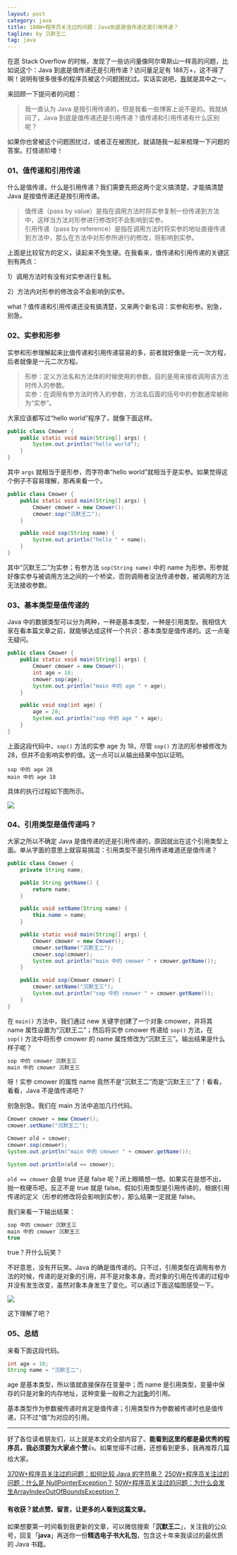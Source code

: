 ```yaml
---
layout: post
category: java
title: 188W+程序员关注过的问题：Java到底是值传递还是引用传递？
tagline: by 沉默王二
tag: java
---
```


在逛 Stack Overflow 的时候，发现了一些访问量像阿尔卑斯山一样高的问题，比如说这个：Java 到底是值传递还是引用传递？访问量足足有 188万+，这不得了啊！说明有很多很多的程序员被这个问题困扰过。实话实说吧，[我](https://mp.weixin.qq.com/s/feoOINGSyivBO8Z1gaQVOA)就是其中之一。

<!--more-->


来回顾一下提问者的问题：

>我一直认为 Java 是按引用传递的，但是我看一些博客上说不是的。我就纳闷了，Java 到底是值传递还是引用传递？值传递和引用传递有什么区别呢？

如果你也曾被这个问题困扰过，或者正在被困扰，就请随我一起来梳理一下问题的答案。打怪进阶喽！

### 01、值传递和引用传递

什么是值传递，什么是引用传递？我们需要先把这两个定义搞清楚，才能搞清楚 Java 是按值传递还是按引用传递。

>值传递（pass by value）是指在调用方法时将实参复制一份传递到方法中，这样当方法对形参进行修改时不会影响到实参。<br>
>引用传递（pass by reference）是指在调用方法时将实参的地址直接传递到方法中，那么在方法中对形参所进行的修改，将影响到实参。

上面是比较官方的定义，读起来不免生硬。在我看来，值传递和引用传递的关键区别有两点：

1）调用方法时有没有对实参进行复制。

2）方法内对形参的修改会不会影响到实参。

what？值传递和引用传递还没有搞清楚，又来两个新名词：实参和形参。别急，别急。

### 02、实参和形参

实参和形参理解起来比值传递和引用传递容易的多，前者就好像是一元一次方程，后者就像是一元二次方程。

>形参：定义方法名和方法体的时候使用的参数，目的是用来接收调用该方法时传入的参数。<br>
>实参：在调用有参方法时传入的参数，方法名后面的括号中的参数通常被称为“实参”。

大家应该都写过“hello world”程序了，就像下面这样。

```java
public class Cmower {
    public static void main(String[] args) {
        System.out.println("hello world");
    }
}
```

其中 `args` 就相当于是形参，而字符串“hello world”就相当于是实参。如果觉得这个例子不容易理解，那再来看一个。

```java
public class Cmower {
    public static void main(String[] args) {
        Cmower cmower = new Cmower();
        cmower.sop("沉默王二");
    }

    public void sop(String name) {
        System.out.println("hello " + name);
    }
}
```

其中“沉默王二”为实参；有参方法 `sop(String name)` 中的 name 为形参。形参就好像实参与被调用方法之间的一个桥梁，否则调用者没法传递参数，被调用的方法无法接收参数。

### 03、基本类型是值传递的

Java 中的数据类型可以分为两种，一种是基本类型，一种是引用类型。我相信大家在看本篇文章之前，就能够达成这样一个共识：基本类型是值传递的。这一点毫无疑问。

```java
public class Cmower {
    public static void main(String[] args) {
        Cmower cmower = new Cmower();
        int age = 18;
        cmower.sop(age);
        System.out.println("main 中的 age " + age);
    }

    public void sop(int age) {
        age = 28;
        System.out.println("sop 中的 age " + age);
    }
}
```

上面这段代码中，`sop()` 方法的实参 age 为 18，尽管 `sop()` 方法的形参被修改为 28，但并不会影响实参的值。这一点可以从输出结果中加以证明。

```
sop 中的 age 28
main 中的 age 18
```

具体的执行过程如下图所示。

![](http://www.itwanger.com/assets/images/2019/12/java-value-refence-2.png)

### 04、引用类型是值传递吗？

大家之所以不确定 Java 是值传递的还是引用传递的，原因就出在这个引用类型上面。单从字面的意思上就容易搞混：引用类型不是引用传递难道还是值传递？

```java
public class Cmower {
    private String name;

    public String getName() {
        return name;
    }

    public void setName(String name) {
        this.name = name;
    }

    public static void main(String[] args) {
        Cmower cmower = new Cmower();
        cmower.setName("沉默王二");
        cmower.sop(cmower);
        System.out.println("main 中的 cmower " + cmower.getName());
    }

    public void sop(Cmower cmower) {
        cmower.setName("沉默王三");
        System.out.println("sop 中的 cmower " + cmower.getName());
    }
}
```

在 `main()` 方法中，我们通过 new 关键字创建了一个对象 cmower，并将其 name 属性设置为“沉默王二”；然后将实参 cmower 传递给 `sop()` 方法，在 `sop()` 方法中将形参 cmower 的 name 属性修改为“沉默王三”。输出结果是什么样子呢？

```java
sop 中的 cmower 沉默王三
main 中的 cmower 沉默王三
```

呀！实参 cmower 的属性 name 竟然不是“沉默王二”而是“沉默王三”了！看看，看看，Java 不是值传递吧？

别急别急。我们在 main 方法中追加几行代码。

```java
Cmower cmower = new Cmower();
cmower.setName("沉默王二");

Cmower old = cmower;
cmower.sop(cmower);
System.out.println("main 中的 cmower " + cmower.getName());

System.out.println(old == cmower);
```

`old == cmower` 会是 true 还是 false 呢？闭上眼睛想一想。如果实在是想不出，抛一枚硬币吧，反正不是 true 就是 false。假如引用类型是引用传递的，根据引用传递的定义（形参的修改将会影响到实参），那么结果一定就是 false。

我们来看一下输出结果：

```java
sop 中的 cmower 沉默王三
main 中的 cmower 沉默王三
true
```

true？开什么玩笑？

不好意思，没有开玩笑。Java 的确是值传递的。只不过，引用类型在调用有参方法的时候，传递的是对象的引用，并不是对象本身。而对象的引用在传递的过程中并没有发生改变，虽然对象本身发生了变化。可以通过下面这幅图感受一下。

![](http://www.itwanger.com/assets/images/2019/12/java-value-refence-3.png)

这下理解了吧？

### 05、总结

来看下面这段代码。

```java
int age = 18;
String name = "沉默王二";
```

age 是基本类型，所以值就直接保存在变量中；而 name 是引用类型，变量中保存的只是对象的内存地址，这种变量一般称之为[对象](http://www.itwanger.com/java/2019/11/05/java-eat-human-words.html)的引用。

基本类型作为参数被传递时肯定是值传递；引用类型作为参数被传递时也是值传递，只不过“值”为对应的引用。


----

好了各位读者朋友们，以上就是本文的全部内容了。**能看到这里的都是最优秀的程序员，我必须要为大家点个赞**👍。如果觉得不过瘾，还想看到更多，我再推荐几篇给大家。

[370W+程序员关注过的问题：如何比较 Java 的字符串？](https://mp.weixin.qq.com/s/WyrRCUlelzOxyfVBrxAGUg)
[250W+程序员关注过的问题：什么是 NullPointerException？](https://mp.weixin.qq.com/s/PBqR_uj6dd4xKEX8SUWIYQ)
[50W+程序员关注过的问题：为什么会发生ArrayIndexOutOfBoundsException？](https://mp.weixin.qq.com/s/TRyVTQqMGmqs4lmHtsgRuw)

#### 有收获？就点赞、留言，让更多的人看到这篇文章。

如果想要第一时间看到我更新的文章，可以微信搜索「**沉默王二**」，关注我的公众号，回复「**java**」再送你一份**精选电子书大礼包**，包含这十年来我读过的最优质的 Java 书籍。



